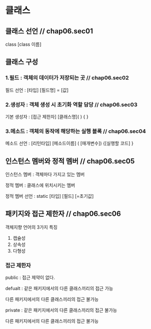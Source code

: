 # 클래스

## 클래스 선언  // chap06.sec01

<p>class [class 이름]</p>


## 클래스 구성  

### 1.필드 : 객체의 데이터가 저장되는 곳   // chap06.sec02

<p>필드 선언 : [타입] [필드명] = [값]</p>


### 2.생성자 : 객체 생성 시 초기화 역할 담당   // chap06.sec03
<p>기본 생성자 : [접근 제한자] [클래스명]( ) { }</p>


### 3.메소드 : 객체의 동작에 해당하는 실행 블록   // chap06.sec04
<p>메소드 선언 : [리턴타입] [메소드이름] ( [매개변수]) {[실행할 코드] }</p>

## 인스턴스 멤버와 정적 멤버  // chap06.sec05
<p>인스턴스 멤버 : 객체마다 가지고 있는 멤버</p>
<p>정적 멤버 : 클래스에 위치시키는 멤버</p>
<p>정적 멤버 선언 : static [타입] [필드] [=초기값]</p>


## 패키지와 접근 제한자 // chap06.sec06
객체지향 언어의 3가지 특징
1. 캡슐성
2. 상속성
3. 다형성

### 접근 제한자
<p>public : 접근 제약이 없다.</p>
<p>defualt : 같은 패키지에서의 다른 클래스끼리의 접근 가능</p>
          <p>다른 패키지에서의 다른 클래스끼리의 접근 불가능</p>
<p>private : 같은 패키지에서의 다른 클래스끼리의 접근 불가능</p>
          <p>다른 패키지에서의 다른 클래스끼리의 접근 불가능</p>
